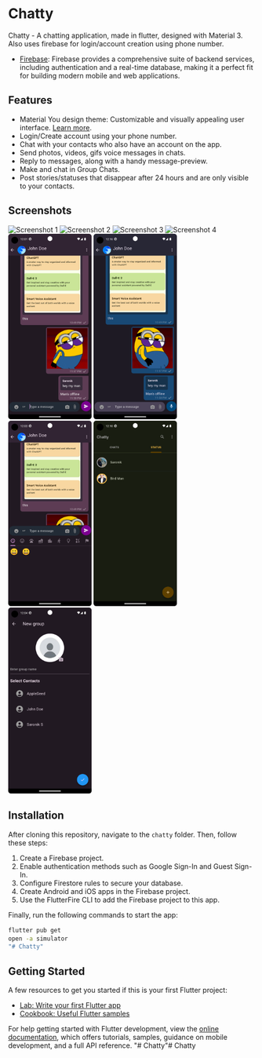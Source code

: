 # Chatty

Chatty - A chatting application, made in flutter, designed with Material 3. Also uses firebase for login/account creation using phone number.


- [Firebase](https://firebase.google.com/): Firebase provides a comprehensive suite of backend services, including authentication and a real-time database, making it a perfect fit for building modern mobile and web applications.


## Features

- Material You design theme: Customizable and visually appealing user interface. [Learn more](https://m3.material.io/).
- Login/Create account using your phone number.
- Chat with your contacts who also have an account on the app.
- Send photos, videos, gifs voice messages in chats.
- Reply to messages, along with a handy message-preview.
- Make and chat in Group Chats.
- Post stories/statuses that disappear after 24 hours and are only visible to your contacts.

## Screenshots

<img src="screenshots/1.png" width="170" alt="Screenshot 1"> <img src="screenshots/2.png" width="170" alt="Screenshot 2"> <img src="screenshots/3.png" width="170" alt="Screenshot 3"> <img src="screenshots/4.png" width="170" alt="Screenshot 4"> <br>
<img src="screenshots/5.png" width="170" alt="Screenshot 5"> <img src="screenshots/6.png" width="170" alt="Screenshot 6"> <img src="screenshots/7.png" width="170" alt="Screenshot 7"> <img src="screenshots/8.png" width="170" alt="Screenshot 8"> <img src="screenshots/9.png" width="170" alt="Screenshot 9">

## Installation

After cloning this repository, navigate to the `chatty` folder. Then, follow these steps:

1. Create a Firebase project.
2. Enable authentication methods such as Google Sign-In and Guest Sign-In.
3. Configure Firestore rules to secure your database.
4. Create Android and iOS apps in the Firebase project.
5. Use the FlutterFire CLI to add the Firebase project to this app.

Finally, run the following commands to start the app:

```bash
flutter pub get
open -a simulator
"# Chatty" 

```
## Getting Started

A few resources to get you started if this is your first Flutter project:

- [Lab: Write your first Flutter app](https://docs.flutter.dev/get-started/codelab)
- [Cookbook: Useful Flutter samples](https://docs.flutter.dev/cookbook)

For help getting started with Flutter development, view the
[online documentation](https://docs.flutter.dev/), which offers tutorials,
samples, guidance on mobile development, and a full API reference.
"# Chatty"#   C h a t t y 
 
 